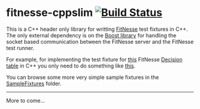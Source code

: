 fitnesse-cppslim [![Build Status](https://travis-ci.org/AIM360/fitnesse-cppslim.png)](https://travis-ci.org/AIM360/fitnesse-cppslim)
==========

This is a C++ header only library for writting [FitNesse](http://fitnesse.org) test fixtures in C++. The only external dependency is on the [Boost library](http://boost.org) for handling the socket based communication between the FitNesse server and the FitNesse test runner.

For example, for implementing the test fixture for [this](SampleFixtures/FitNesseRoot/SampleFixturesSuite/ShouldBuyMilkTest/content.txt) FitNesse [Decision table](http://fitnesse.org/FitNesse.UserGuide.SliM.DecisionTable) in C++ you only need to do something like [this](SampleFixtures/ShouldBuyMilk.cpp).

You can browse some more very simple sample fixtures in the [SampleFixtures](SampleFixtures) folder.

----------

More to come...
